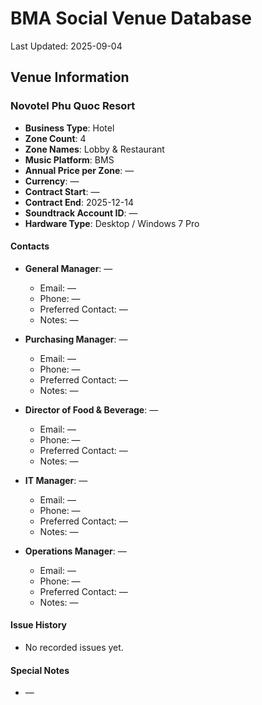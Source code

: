 # BMA Social Venue Database

Last Updated: 2025-09-04

## Venue Information

### Novotel Phu Quoc Resort
- **Business Type**: Hotel
- **Zone Count**: 4
- **Zone Names**: Lobby & Restaurant
- **Music Platform**: BMS
- **Annual Price per Zone**: —
- **Currency**: —
- **Contract Start**: —
- **Contract End**: 2025-12-14
- **Soundtrack Account ID**: —
- **Hardware Type**: Desktop / Windows 7 Pro

#### Contacts
- **General Manager**: —
  - Email: —
  - Phone: —
  - Preferred Contact: —
  - Notes: —

- **Purchasing Manager**: —
  - Email: —
  - Phone: —
  - Preferred Contact: —
  - Notes: —

- **Director of Food & Beverage**: —
  - Email: —
  - Phone: —
  - Preferred Contact: —
  - Notes: —

- **IT Manager**: —
  - Email: —
  - Phone: —
  - Preferred Contact: —
  - Notes: —

- **Operations Manager**: —
  - Email: —
  - Phone: —
  - Preferred Contact: —
  - Notes: —

#### Issue History
- No recorded issues yet.

#### Special Notes
- —
